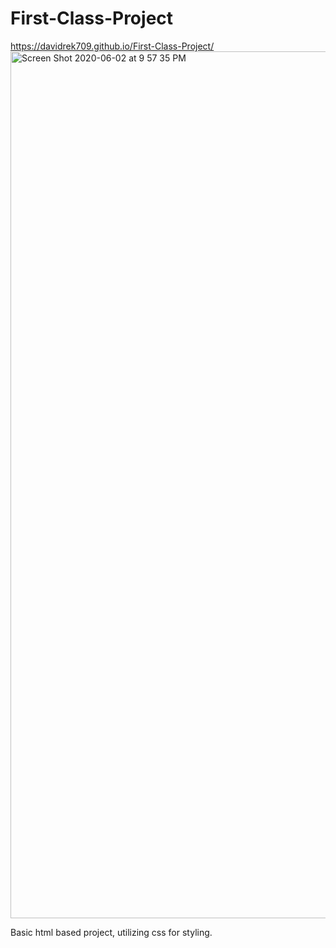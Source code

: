 # First-Class-Project
https://davidrek709.github.io/First-Class-Project/
<img width="1387" alt="Screen Shot 2020-06-02 at 9 57 35 PM" src="https://user-images.githubusercontent.com/53547788/83591245-1f8a1880-a51d-11ea-89a9-50b7271b24ec.png">

Basic html based project, utilizing css for styling. 
